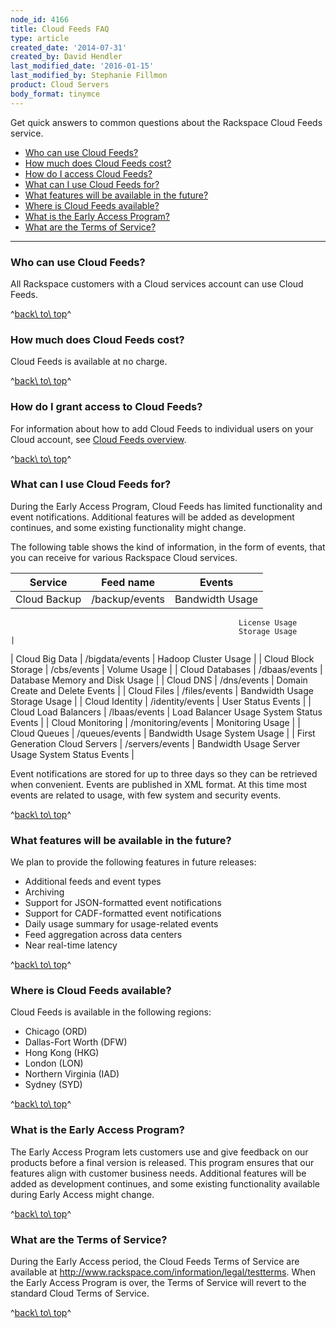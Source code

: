 ```yaml
---
node_id: 4166
title: Cloud Feeds FAQ
type: article
created_date: '2014-07-31'
created_by: David Hendler
last_modified_date: '2016-01-15'
last_modified_by: Stephanie Fillmon
product: Cloud Servers
body_format: tinymce
---
```


Get quick answers to common questions about the Rackspace Cloud
Feeds service.

-   [Who can use Cloud Feeds?](#who)
-   [How much does Cloud Feeds cost?](#cost)
-   [How do I access Cloud Feeds?](#access)
-   [What can I use Cloud Feeds for?](#usage)
-   [What features will be available in the future?](#future)
-   [Where is Cloud Feeds available?](#where)
-   [What is the Early Access Program?](#eap)
-   [What are the Terms of Service?](#terms)

------------------------------------------------------------------------

### Who can use Cloud Feeds?

All Rackspace customers with a Cloud services account can use Cloud
Feeds.

^[back\\ to\\ top](#top)^

### How much does Cloud Feeds cost?

Cloud Feeds is available at no charge.

^[back\\ to\\ top](#top)^

### How do I grant access to Cloud Feeds?

For information about how to add Cloud Feeds to individual users on your
Cloud account, see [Cloud Feeds overview](/how-to/cloud-feeds-overview).

^[back\\ to\\ top](#top)^

### What can I use Cloud Feeds for?

During the Early Access Program, Cloud Feeds has limited functionality
and event notifications. Additional features will be added as
development continues, and some existing functionality might change.

The following table shows the kind of information, in the form of
events, that you can receive for various Rackspace Cloud services.

| Service                        | Feed name          | Events                          |
|--------------------------------|--------------------|---------------------------------|
| Cloud Backup                   | /backup/events     | Bandwidth Usage
                                                       License Usage
                                                       Storage Usage                    |
| Cloud Big Data                 | /bigdata/events    | Hadoop Cluster Usage            |
| Cloud Block Storage            | /cbs/events        | Volume Usage                    |
| Cloud Databases                | /dbaas/events      | Database Memory and Disk Usage  |
| Cloud DNS                      | /dns/events        | Domain Create and Delete Events |
| Cloud Files                    | /files/events      | Bandwidth Usage
                                                       Storage Usage                    |
| Cloud Identity                 | /identity/events   | User Status Events              |
| Cloud Load Balancers           | /lbaas/events      | Load Balancer Usage
                                                       System Status Events             |
| Cloud Monitoring               | /monitoring/events | Monitoring Usage                |
| Cloud Queues                   | /queues/events     | Bandwidth Usage
                                                       System Usage                     |
| First Generation Cloud Servers | /servers/events    | Bandwidth Usage
                                                       Server Usage
                                                       System Status Events             |

Event notifications are stored for up to three days so they can be
retrieved when convenient. Events are published in XML format. At this
time most events are related to usage, with few system and security
events.

^[back\\ to\\ top](#top)^

### What features will be available in the future?

We plan to provide the following features in future releases:

-   Additional feeds and event types
-   Archiving
-   Support for JSON-formatted event notifications
-   Support for CADF-formatted event notifications
-   Daily usage summary for usage-related events
-   Feed aggregation across data centers
-   Near real-time latency

^[back\\ to\\ top](#top)^

### Where is Cloud Feeds available?

Cloud Feeds is available in the following regions:

-   Chicago (ORD)
-   Dallas-Fort Worth (DFW)
-   Hong Kong (HKG)
-   London (LON)
-   Northern Virginia (IAD)
-   Sydney (SYD)

^[back\\ to\\ top](#top)^

### What is the Early Access Program?

The Early Access Program lets customers use and give feedback on our
products before a final version is released. This program ensures that
our features align with customer business needs. Additional features
will be added as development continues, and some existing functionality
available during Early Access might change.

^[back\\ to\\ top](#top)^

### What are the Terms of Service?

During the Early Access period, the Cloud Feeds Terms of Service are
available at <http://www.rackspace.com/information/legal/testterms>.
When the Early Access Program is over, the Terms of Service will revert
to the standard Cloud Terms of Service.

^[back\\ to\\ top](#top)^

